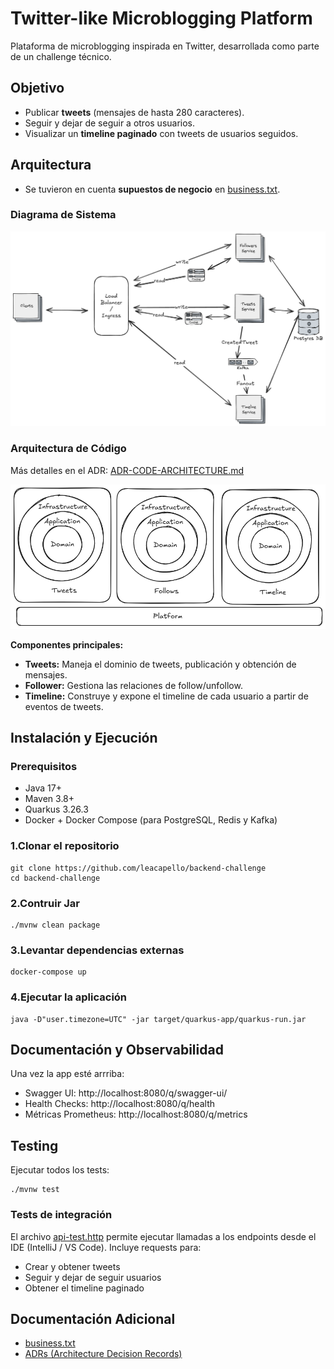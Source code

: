# Twitter-like Microblogging Platform

Plataforma de microblogging inspirada en Twitter, desarrollada como parte de un challenge técnico.  

## Objetivo
- Publicar **tweets** (mensajes de hasta 280 caracteres).
- Seguir y dejar de seguir a otros usuarios.
- Visualizar un **timeline paginado** con tweets de usuarios seguidos.

## Arquitectura

- Se tuvieron en cuenta **supuestos de negocio** en [business.txt](business.txt).

### Diagrama de Sistema
![System Diagram](docs/system-diagram.png)

### Arquitectura de Código
Más detalles en el ADR: [ADR-CODE-ARCHITECTURE.md](docs/adr/ADR-CODE-ARCHITECTURE.md)

![Code Architecture](docs/arc-code-diagram.png)

**Componentes principales:**
- **Tweets:** Maneja el dominio de tweets, publicación y obtención de mensajes.
- **Follower:** Gestiona las relaciones de follow/unfollow.
- **Timeline:** Construye y expone el timeline de cada usuario a partir de eventos de tweets.

## Instalación y Ejecución

### Prerequisitos
 - Java 17+
 - Maven 3.8+
 - Quarkus 3.26.3
 - Docker + Docker Compose (para PostgreSQL, Redis y Kafka)

### 1.Clonar el repositorio
```
git clone https://github.com/leacapello/backend-challenge
cd backend-challenge
```
### 2.Contruir Jar
```
./mvnw clean package
```

### 3.Levantar dependencias externas
```
docker-compose up
```

### 4.Ejecutar la aplicación
```
java -D"user.timezone=UTC" -jar target/quarkus-app/quarkus-run.jar
```

## Documentación y Observabilidad
Una vez la app esté arrriba:
 - Swagger UI: http://localhost:8080/q/swagger-ui/
 - Health Checks: http://localhost:8080/q/health
 - Métricas Prometheus: http://localhost:8080/q/metrics

## Testing
Ejecutar todos los tests:
```
./mvnw test
```

### Tests de integración
El archivo [api-test.http](src/test/integration/http/api-tests.http) permite ejecutar llamadas a los endpoints desde el IDE (IntelliJ / VS Code).
Incluye requests para:
 - Crear y obtener tweets
 - Seguir y dejar de seguir usuarios
 - Obtener el timeline paginado

## Documentación Adicional
 - [business.txt](business.txt)
 - [ADRs (Architecture Decision Records)](docs/adr)
